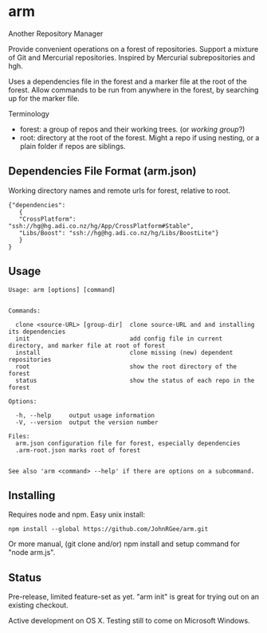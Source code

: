 # arm

Another Repository Manager

Provide convenient operations on a forest of repositories. Support a mixture of Git and Mercurial repositories. Inspired by Mercurial subrepositories and hgh.

Uses a dependencies file in the forest and a marker file at the root of the forest. Allow commands to be run from anywhere in the forest, by searching up for the marker file.

Terminology
* forest: a group of repos and their working trees. (or _working group_?)
* root: directory at the root of the forest. Might a repo if using nesting, or a plain folder if repos are siblings.


## Dependencies File Format (arm.json)

Working directory names and remote urls for forest, relative to root.

    {"dependencies":
       {
       "CrossPlatform": "ssh://hg@hg.adi.co.nz/hg/App/CrossPlatform#Stable",
       "Libs/Boost": "ssh://hg@hg.adi.co.nz/hg/Libs/BoostLite"}
       }
    }

## Usage

    Usage: arm [options] [command]


    Commands:

      clone <source-URL> [group-dir]  clone source-URL and and installing its dependencies
      init                            add config file in current directory, and marker file at root of forest
      install                         clone missing (new) dependent repositories
      root                            show the root directory of the forest
      status                          show the status of each repo in the forest

    Options:

      -h, --help     output usage information
      -V, --version  output the version number

    Files:
      arm.json configuration file for forest, especially dependencies
      .arm-root.json marks root of forest


    See also 'arm <command> --help' if there are options on a subcommand.

## Installing

Requires node and npm. Easy unix install:

    npm install --global https://github.com/JohnRGee/arm.git

Or more manual, (git clone and/or) npm install and setup command for "node <installFolder>arm.js".

## Status

Pre-release, limited feature-set as yet. "arm init" is great for trying out on an existing checkout.

Active development on OS X. Testing still to come on Microsoft Windows.
